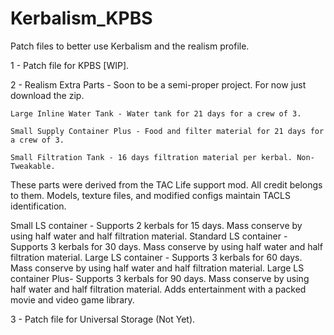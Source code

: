# Kerbalism_KPBS
Patch files to better use Kerbalism and the realism profile.


1 - Patch file for KPBS [WIP].

2 - Realism Extra Parts - Soon to be a semi-proper project. For now just download the zip.

    Large Inline Water Tank - Water tank for 21 days for a crew of 3.
  
    Small Supply Container Plus - Food and filter material for 21 days for a crew of 3.
  
    Small Filtration Tank - 16 days filtration material per kerbal. Non-Tweakable.
    
These parts were derived from the TAC Life support mod. All credit belongs to them. Models, texture files, and modified configs maintain TACLS identification.

Small LS container - Supports 2 kerbals for 15 days. Mass conserve by using half water and half filtration material.
Standard LS container - Supports 3 kerbals for 30 days. Mass conserve by using half water and half filtration material.
Large LS container - Supports 3 kerbals for 60 days. Mass conserve by using half water and half filtration material.
Large LS container Plus- Supports 3 kerbals for 90 days. Mass conserve by using half water and half filtration material. Adds entertainment with a packed movie and video game library.
  

3 - Patch file for Universal Storage (Not Yet).

